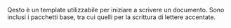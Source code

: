 Qesto è un template utilizzabile per iniziare a scrivere un documento. Sono inclusi i pacchetti base, tra cui quelli per la scrittura di lettere accentate.
